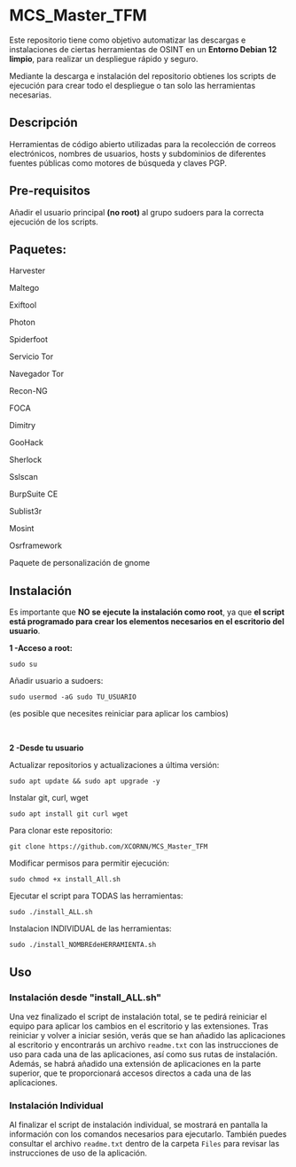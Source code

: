# MCS_Master_TFM

Este repositorio tiene como objetivo automatizar las descargas e instalaciones de ciertas herramientas de OSINT en un **Entorno Debian 12 limpio**, para realizar un despliegue rápido y seguro.

Mediante la descarga e instalación del repositorio obtienes los scripts de ejecución para crear todo el despliegue o tan solo las herramientas necesarias.

## Descripción
Herramientas de código abierto utilizadas para la recolección de correos electrónicos, nombres de usuarios, hosts y subdominios de diferentes fuentes públicas como motores de búsqueda y claves PGP.

## Pre-requisitos

Añadir el usuario principal **(no root)** al grupo sudoers para la correcta ejecución de los scripts.

## Paquetes:

Harvester

Maltego

Exiftool

Photon

Spiderfoot

Servicio Tor

Navegador Tor

Recon-NG

FOCA

Dimitry

GooHack

Sherlock

Sslscan

BurpSuite CE

Sublist3r

Mosint

Osrframework

Paquete de personalización de gnome

## Instalación

Es importante que **NO se ejecute la instalación como root**, ya que **el script está programado para crear los elementos necesarios en el escritorio del usuario**.

**1 -Acceso a root:**

    sudo su

Añadir usuario a sudoers:

    sudo usermod -aG sudo TU_USUARIO

(es posible que necesites reiniciar para aplicar los cambios)

<br>

**2 -Desde tu usuario**

Actualizar repositorios y actualizaciones a última versión:

    sudo apt update && sudo apt upgrade -y

Instalar git, curl, wget

    sudo apt install git curl wget

Para clonar este repositorio:

    git clone https://github.com/XCORNN/MCS_Master_TFM

Modificar permisos para permitir ejecución:

    sudo chmod +x install_All.sh

Ejecutar el script para TODAS las herramientas: 

    sudo ./install_ALL.sh

Instalacion INDIVIDUAL de las herramientas: 
    
    sudo ./install_NOMBREdeHERRAMIENTA.sh

## Uso

### Instalación desde "install_ALL.sh"

Una vez finalizado el script de instalación total, se te pedirá reiniciar el equipo para aplicar los cambios en el escritorio y las extensiones. Tras reiniciar y volver a iniciar sesión, verás que se han añadido las aplicaciones al escritorio y encontrarás un archivo `readme.txt` con las instrucciones de uso para cada una de las aplicaciones, así como sus rutas de instalación. Además, se habrá añadido una extensión de aplicaciones en la parte superior, que te proporcionará accesos directos a cada una de las aplicaciones.

### Instalación Individual

Al finalizar el script de instalación individual, se mostrará en pantalla la información con los comandos necesarios para ejecutarlo. También puedes consultar el archivo `readme.txt` dentro de la carpeta `Files` para revisar las instrucciones de uso de la aplicación.
